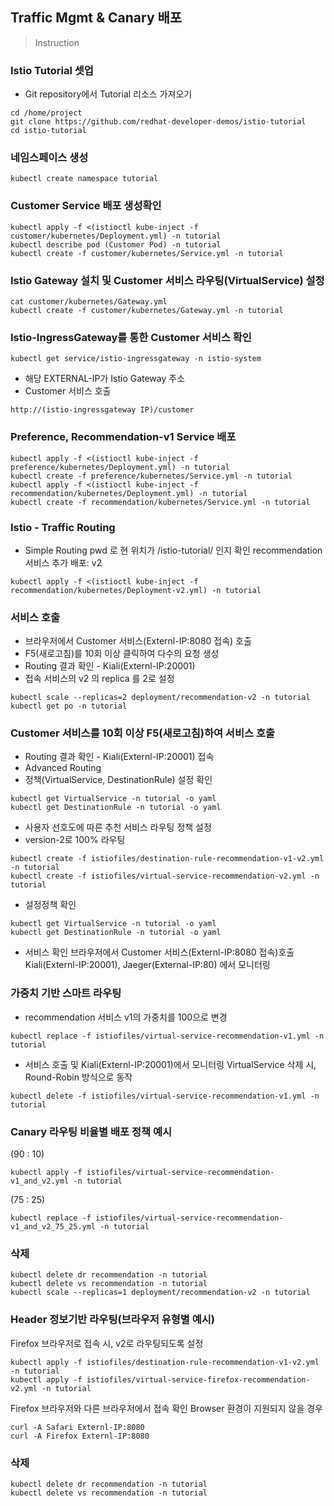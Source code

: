 ## Traffic Mgmt & Canary 배포

>Instruction

### Istio Tutorial 셋업
* Git repository에서 Tutorial 리소스 가져오기
```
cd /home/project
git clone https://github.com/redhat-developer-demos/istio-tutorial
cd istio-tutorial
```
### 네임스페이스 생성
```
kubectl create namespace tutorial
```
### Customer Service 배포 생성확인
```
kubectl apply -f <(istioctl kube-inject -f customer/kubernetes/Deployment.yml) -n tutorial
kubectl describe pod (Customer Pod) -n tutorial
kubectl create -f customer/kubernetes/Service.yml -n tutorial
```
### Istio Gateway 설치 및 Customer 서비스 라우팅(VirtualService) 설정
```
cat customer/kubernetes/Gateway.yml
kubectl create -f customer/kubernetes/Gateway.yml -n tutorial
```
### Istio-IngressGateway를 통한 Customer 서비스 확인
```
kubectl get service/istio-ingressgateway -n istio-system
```
* 해당 EXTERNAL-IP가 Istio Gateway 주소
* Customer 서비스 호출
```
http://(istio-ingressgateway IP)/customer
```
### Preference, Recommendation-v1 Service 배포
```
kubectl apply -f <(istioctl kube-inject -f preference/kubernetes/Deployment.yml) -n tutorial
kubectl create -f preference/kubernetes/Service.yml -n tutorial
kubectl apply -f <(istioctl kube-inject -f recommendation/kubernetes/Deployment.yml) -n tutorial
kubectl create -f recommendation/kubernetes/Service.yml -n tutorial
```
### Istio - Traffic Routing
* Simple Routing
pwd 로 현 위치가 /istio-tutorial/ 인지 확인
recommendation 서비스 추가 배포: v2
```
kubectl apply -f <(istioctl kube-inject -f recommendation/kubernetes/Deployment-v2.yml) -n tutorial
```
### 서비스 호출
* 브라우저에서 Customer 서비스(Externl-IP:8080 접속) 호출
* F5(새로고침)를 10회 이상 클릭하여 다수의 요청 생성
* Routing 결과 확인 - Kiali(Externl-IP:20001)
* 접속 서비스의 v2 의 replica 를 2로 설정
```
kubectl scale --replicas=2 deployment/recommendation-v2 -n tutorial
kubectl get po -n tutorial
```

### Customer 서비스를 10회 이상 F5(새로고침)하여 서비스 호출
* Routing 결과 확인 - Kiali(Externl-IP:20001) 접속
* Advanced Routing
* 정책(VirtualService, DestinationRule) 설정 확인
```
kubectl get VirtualService -n tutorial -o yaml
kubectl get DestinationRule -n tutorial -o yaml
```
* 사용자 선호도에 따른 추천 서비스 라우팅 정책 설정
* version-2로 100% 라우팅
```
kubectl create -f istiofiles/destination-rule-recommendation-v1-v2.yml -n tutorial
kubectl create -f istiofiles/virtual-service-recommendation-v2.yml -n tutorial
```
* 설정정책 확인
```
kubectl get VirtualService -n tutorial -o yaml
kubectl get DestinationRule -n tutorial -o yaml
```
* 서비스 확인
브라우저에서 Customer 서비스(Externl-IP:8080 접속)호출
Kiali(Externl-IP:20001), Jaeger(External-IP:80) 에서 모니터링

### 가중치 기반 스마트 라우팅
* recommendation 서비스 v1의 가중치를 100으로 변경
```
kubectl replace -f istiofiles/virtual-service-recommendation-v1.yml -n tutorial
```
* 서비스 호출 및 Kiali(Externl-IP:20001)에서 모니터링
VirtualService 삭제 시, Round-Robin 방식으로 동작
```
kubectl delete -f istiofiles/virtual-service-recommendation-v1.yml -n tutorial
```
### Canary 라우팅 비율별 배포 정책 예시

(90 : 10)
```
kubectl apply -f istiofiles/virtual-service-recommendation-v1_and_v2.yml -n tutorial
```
(75 : 25)
```
kubectl replace -f istiofiles/virtual-service-recommendation-v1_and_v2_75_25.yml -n tutorial
```
### 삭제
```
kubectl delete dr recommendation -n tutorial
kubectl delete vs recommendation -n tutorial
kubectl scale --replicas=1 deployment/recommendation-v2 -n tutorial
```
### Header 정보기반 라우팅(브라우저 유형별 예시)
Firefox 브라우저로 접속 시, v2로 라우팅되도록 설정
```
kubectl apply -f istiofiles/destination-rule-recommendation-v1-v2.yml -n tutorial
kubectl apply -f istiofiles/virtual-service-firefox-recommendation-v2.yml -n tutorial
```
Firefox 브라우저와 다른 브라우저에서 접속 확인 Browser 환경이 지원되지 않을 경우
```
curl -A Safari Externl-IP:8080
curl -A Firefox Externl-IP:8080
```
### 삭제
```
kubectl delete dr recommendation -n tutorial
kubectl delete vs recommendation -n tutorial
```
